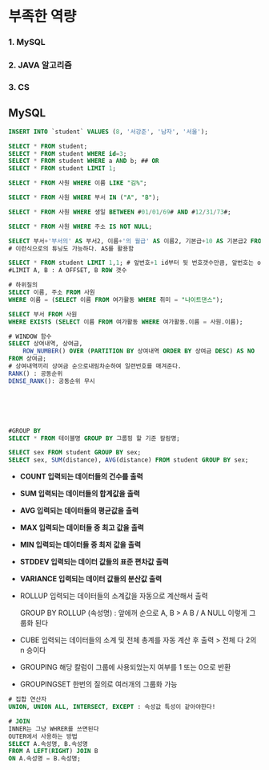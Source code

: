 # 부족한 역량

### 1. MySQL

### 2. JAVA 알고리즘

### 3. CS



## MySQL

```sql
INSERT INTO `student` VALUES (8, '서강준', '남자', '서울');

SELECT * FROM student;
SELECT * FROM student WHERE id=3;
SELECT * FROM student WHERE a AND b; ## OR
SELECT * FROM student LIMIT 1;

SELECT * FROM 사원 WHERE 이름 LIKE "김%";

SELECT * FROM 사원 WHERE 부서 IN ("A", "B");

SELECT * FROM 사원 WHERE 생일 BETWEEN #01/01/69# AND #12/31/73#;

SELECT * FROM 사원 WHERE 주소 IS NOT NULL;

SELECT 부서+'부서의' AS 부서2, 이름+'의 월급' AS 이름2, 기본급+10 AS 기본급2 FROM 사원;
# 이런식으로의 튜닝도 가능하다. AS를 활용함

SELECT * FROM student LIMIT 1,1; # 앞번호+1 id부터 뒷 번호갯수만큼, 앞번호는 offset이다
#LIMIT A, B : A OFFSET, B ROW 갯수

# 하위질의
SELECT 이름, 주소 FROM 사원
WHERE 이름 = (SELECT 이름 FROM 여가활동 WHERE 취미 = "나이트댄스");

SELECT 부서 FROM 사원
WHERE EXISTS (SELECT 이름 FROM 여가활동 WHERE 여가활동.이름 = 사원.이름);

# WINDOW 함수
SELECT 상여내역, 상여금, 
	ROW_NUMBER() OVER (PARTITION BY 상여내역 ORDER BY 상여금 DESC) AS NO
FROM 상여금;
# 상여내역끼리 상여금 순으로내림차순하여 일련번호를 매겨준다.
RANK() : 공동순위
DENSE_RANK(): 공동순위 무시






#GROUP BY
SELECT * FROM 테이블명 GROUP BY 그룹핑 할 기준 칼람명;

SELECT sex FROM student GROUP BY sex;
SELECT sex, SUM(distance), AVG(distance) FROM student GROUP BY sex;
```

- **COUNT 입력되는 데이터들의 건수를 출력** 

- **SUM 입력되는 데이터들의 합계값을 출력** 

- **AVG 입력되는 데이터들의 평균값을 출력** 

- **MAX 입력되는 데이터들 중 최고 값을 출력**

- **MIN 입력되는 데이터들 중 최저 값을 출력** 

- **STDDEV 입력되는 데이터 값들의 표준 편차값 출력** 

- **VARIANCE 입력되는 데이터 값들의 분산값 출력** 

- ROLLUP 입력되는 데이터들의 소계값을 자동으로 계산해서 출력  

  GROUP BY ROLLUP (속성명) : 앞에꺼 순으로 A, B > A B / A NULL 이렇게 그룹화 된다

- CUBE 입력되는 데이터들의 소계 및 전체 총계를 자동 계산 후 출력  > 전체 다 2의 n 승이다

- GROUPING 해당 칼럼이 그룹에 사용되었는지 여부를 1 또는 0으로 반환 

- GROUPINGSET 한번의 질의로 여러개의 그룹화 가능



```sql
# 집합 연산자
UNION, UNION ALL, INTERSECT, EXCEPT : 속성값 특성이 같아야한다!
```



```SQL
# JOIN
INNER는 그냥 WHRER를 쓰면된다
OUTER에서 사용하는 방법
SELECT A.속성명, B.속성명
FROM A LEFT(RIGHT) JOIN B
ON A.속성명 = B.속성명;
```







